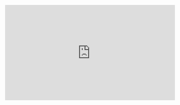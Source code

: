 <iframe width="560" height="315" src="https://www.youtube.com/embed/bvbwBdhAXgI" frameborder="0" allow="accelerometer; autoplay; encrypted-media; gyroscope; picture-in-picture" allowfullscreen></iframe>
